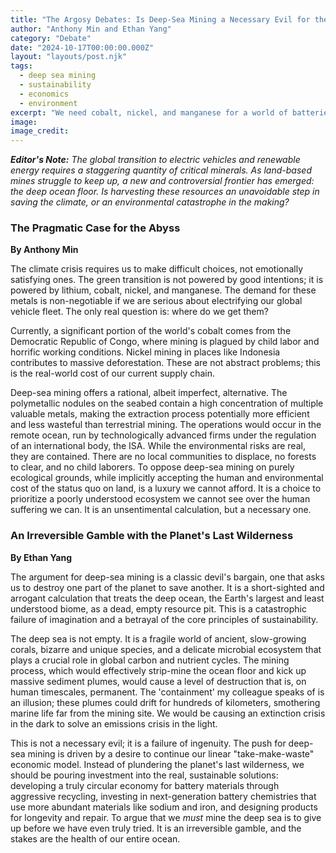 ```yaml
---
title: "The Argosy Debates: Is Deep-Sea Mining a Necessary Evil for the Green Transition?"
author: "Anthony Min and Ethan Yang"
category: "Debate"
date: "2024-10-17T00:00:00.000Z"
layout: "layouts/post.njk"
tags:
  - deep sea mining
  - sustainability
  - economics
  - environment
excerpt: "We need cobalt, nickel, and manganese for a world of batteries. Is the bottom of the ocean the best place to get them? Finance Editor Anthony Min and Sustainability writer Ethan Yang debate the devil's bargain of deep-sea mining."
image: 
image_credit: 
---
```


***Editor's Note:*** *The global transition to electric vehicles and renewable energy requires a staggering quantity of critical minerals. As land-based mines struggle to keep up, a new and controversial frontier has emerged: the deep ocean floor. Is harvesting these resources an unavoidable step in saving the climate, or an environmental catastrophe in the making?*

### The Pragmatic Case for the Abyss
**By Anthony Min**

The climate crisis requires us to make difficult choices, not emotionally satisfying ones. The green transition is not powered by good intentions; it is powered by lithium, cobalt, nickel, and manganese. The demand for these metals is non-negotiable if we are serious about electrifying our global vehicle fleet. The only real question is: where do we get them?

Currently, a significant portion of the world's cobalt comes from the Democratic Republic of Congo, where mining is plagued by child labor and horrific working conditions. Nickel mining in places like Indonesia contributes to massive deforestation. These are not abstract problems; this is the real-world cost of our current supply chain.

Deep-sea mining offers a rational, albeit imperfect, alternative. The polymetallic nodules on the seabed contain a high concentration of multiple valuable metals, making the extraction process potentially more efficient and less wasteful than terrestrial mining. The operations would occur in the remote ocean, run by technologically advanced firms under the regulation of an international body, the ISA. While the environmental risks are real, they are contained. There are no local communities to displace, no forests to clear, and no child laborers. To oppose deep-sea mining on purely ecological grounds, while implicitly accepting the human and environmental cost of the status quo on land, is a luxury we cannot afford. It is a choice to prioritize a poorly understood ecosystem we cannot see over the human suffering we can. It is an unsentimental calculation, but a necessary one.

### An Irreversible Gamble with the Planet's Last Wilderness
**By Ethan Yang**

The argument for deep-sea mining is a classic devil's bargain, one that asks us to destroy one part of the planet to save another. It is a short-sighted and arrogant calculation that treats the deep ocean, the Earth's largest and least understood biome, as a dead, empty resource pit. This is a catastrophic failure of imagination and a betrayal of the core principles of sustainability.

The deep sea is not empty. It is a fragile world of ancient, slow-growing corals, bizarre and unique species, and a delicate microbial ecosystem that plays a crucial role in global carbon and nutrient cycles. The mining process, which would effectively strip-mine the ocean floor and kick up massive sediment plumes, would cause a level of destruction that is, on human timescales, permanent. The 'containment' my colleague speaks of is an illusion; these plumes could drift for hundreds of kilometers, smothering marine life far from the mining site. We would be causing an extinction crisis in the dark to solve an emissions crisis in the light.

This is not a necessary evil; it is a failure of ingenuity. The push for deep-sea mining is driven by a desire to continue our linear "take-make-waste" economic model. Instead of plundering the planet's last wilderness, we should be pouring investment into the real, sustainable solutions: developing a truly circular economy for battery materials through aggressive recycling, investing in next-generation battery chemistries that use more abundant materials like sodium and iron, and designing products for longevity and repair. To argue that we *must* mine the deep sea is to give up before we have even truly tried. It is an irreversible gamble, and the stakes are the health of our entire ocean.
